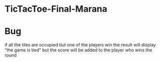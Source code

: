 # TicTacToe-Final-Marana

# Bug

if all the tiles are occupied but one of the players win the result will display "the game is tied" but the score will be added to the player who wins the round
